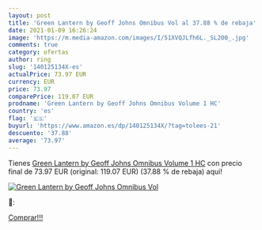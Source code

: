 ```yaml
---
layout: post
title: 'Green Lantern by Geoff Johns Omnibus Vol al 37.88 % de rebaja'
date: 2021-01-09 16:26:24
image: 'https://m.media-amazon.com/images/I/51XVQJLfh6L._SL200_.jpg'
comments: true
category: ofertas
author: ring
slug: '140125134X-es'
actualPrice: 73.97 EUR
currency: EUR
price: 73.97
comparePrice: 119.07 EUR
prodname: 'Green Lantern by Geoff Johns Omnibus Volume 1 HC'
country: 'es'
flag: '🇪🇸'
buyurl: 'https://www.amazon.es/dp/140125134X/?tag=tolees-21'
descuento: '37.88'
average: '73.97'
---
```


Tienes [Green Lantern by Geoff Johns Omnibus Volume 1 HC](https://www.amazon.es/dp/140125134X/?tag=tolees-21) con precio final de  73.97 EUR (original: 119.07 EUR) (37.88 %  de rebaja) aqui!

[![Green Lantern by Geoff Johns Omnibus Vol](https://m.media-amazon.com/images/I/51XVQJLfh6L._SL200_.jpg)](https://www.amazon.es/dp/140125134X/?tag=tolees-21)

🔎:


[Comprar!!!](https://www.amazon.es/dp/140125134X/?tag=tolees-21)
